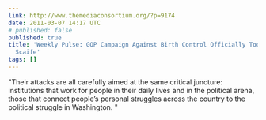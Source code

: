 ```yaml
---
link: http://www.themediaconsortium.org/?p=9174
date: 2011-03-07 14:17 UTC
# published: false
published: true
title: 'Weekly Pulse: GOP Campaign Against Birth Control Officially Too Crazy for
  Scaife'
tags: []
---
```


"Their attacks are all carefully aimed at the same critical juncture: institutions that work for people in their daily lives and in the political arena, those that connect people’s personal struggles across the country to the political struggle in Washington. "
